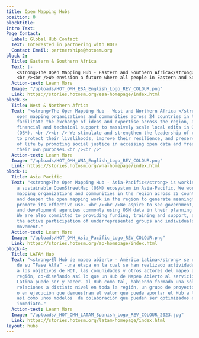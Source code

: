 ```yaml
---
title: Open Mapping Hubs
position: 0
blocktitle: 
Intro Text: 
Page Contact:
  Label: Global Hub Contact
  Text: Interested in partnering with HOT?
  Contact Email: partnerships@hotosm.org
block-2:
  Title: Eastern & Southern Africa
  Text: |-
    <strong>The Open Mapping Hub - Eastern and Southern Africa</strong> works with organizations and communities across 23 countries in creating and updating free, editable and shareable open map data in OpenStreetMap. We believe that open map data is universal and contributes to identifying problems, monitoring change, managing and responding to events, forecasting, setting priorities and understanding humanitarian and development trends.
    <br /><br />We envision a future where all people in Eastern and Southern Africa have the opportunity to contribute to and use open mapping processes and open data in their everyday lives.
  Action-text: Learn More
  Image: "/uploads/HOT_OMH_ESA_English_Logo_REV_COLOUR.png"
  Link: https://stories.hotosm.org/esa-homepage/index.html
block-3:
  Title: West & Northern Africa
  Text: "<strong>The Open Mapping Hub - West and Northern Africa </strong> engages
    open mapping organizations and communities across 24 countries in the region to
    facilitate the exchange of ideas and expertise across the region, and provide
    financial and technical support to massively scale local edits in OpenStreetMap
    (OSM). <br /><br /> We stimulate and strengthen the leadership of communities
    to protect their livelihoods, improve their resilience, and preserve their way
    of life by promoting social justice in accessing open data and free software for
    their own purposes.<br /><br />"
  Action-text: Learn More
  Image: "/uploads/HOT_OMH_WNA_English_Logo_REV_COLOUR.png"
  Link: https://stories.hotosm.org/wna-homepage/index.html
block-1:
  Title: Asia Pacific
  Text: "<strong>The Open Mapping Hub - Asia-Pacific</strong> is working to create
    a sustainable OpenStreetMap (OSM) ecosystem in Asia-Pacific. We work with open
    mapping organizations and communities in the region across 25 countries to expand
    and deepen the open mapping work in the region to generate meaningful data and
    promote its effective use. <br /><br />We aspire to see government, humanitarian
    and development agencies commonly using OSM data in their planning and decision-making.
    We are also committed to providing funding, training and support, and to promoting
    the active participation of underrepresented groups and individuals in the OSM
    movement."
  Action-text: Learn More
  Image: "/uploads/HOT_OMH_Asia_Pacific_Logo_REV_COLOUR.png"
  Link: https://stories.hotosm.org/ap-homepage/index.html
block-4:
  Title: LATAM Hub
  Text: "<strong>El Hub de mapeo abierto - América Latina</strong> se encuentra transicionando
    de su “Fase Alfa” -una etapa en la cual se han realizado actividades de apoyo
    a los objetivos de HOT, las comunidades y otros actores del mapeo abierto de la
    región, co-diseñando así lo que un Hub de Mapeo Abierto al servicio de América
    Latina puede ser y hacer- al Hub como tal, habiendo formado una sólida red de
    relaciones a distinto nivel en toda la región, un grupo de proyectos realizados
    o en ejecución que demuestran el valor que puede aportar el Hub a las comunidades,
    así como unos modelos  de colaboración que pueden ser optimizados en el futuro
    inmediato."
  Action-text: Learn More
  Image: "/uploads/_HOT_OMH_LATAM_Spanish_Logo_REV_COLOUR_2023.jpg"
  Link: https://stories.hotosm.org/latam-homepage/index.html
layout: hubs
---
```


